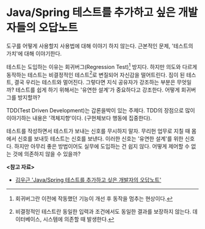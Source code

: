 # Java/Spring 테스트를 추가하고 싶은 개발자들의 오답노트

도구를 어떻게 사용할지 사용법에 대해 이야기 하지 않는다. 근본적인 문제, '테스트의 가치'에 대해 이야기한다.

테스트는 도입하는 이유는 회귀버그(Regression Test)[^1] 방지다. 하지만 의도와 다르게 동작하는 테스트는 비결정적인 테스트[^2]로 변질되어 자신감을 떨어트린다.
짐이 된 테스트, 결국 우리는 테스트와 멀어진다. 그렇다면 지식 공유자가 강조하는 부분은 무엇일까? 테스트를 쉽게 하기 위해서는 '유연한 설계'가 중요하다고 강조한다. 어떻게 회귀버그를 방지할까?

TDD(Test Driven Development)는 갑론을박이 있는 주제다. TDD의 장점으로 많이 이야기하는 내용은 '객체지향'이다. (구현체보다 행동에 집중한다).

테스트를 작성하면서 테스트가 보내는 신호를 무시하지 말자. 무리헌 업무로 지칠 때 몸에서 신호를 보내듯 테스트는 신호를 보낸다. 이러한 신호는 '유연한 설계'를 위한 신호다.
하지만 아무리 좋은 방법이어도 실무에 도입하는 건 쉽지 않다. 어떻게 제어할 수 없는 것에 의존하지 않을 수 있을까?

[^1]: 회귀버그란 이전에 작동했던 기능이 개선 후 동작을 멈추는 현상이다.
[^2]: 비결정적인 테스트란 동일한 입력과 조건에서도 동일한 결과를 보장하지 않는다. 데이터베이스, 시스템에 의존할 때 발생한다.

**<참고 자료>**

- [김우근 'Java/Spring 테스트를 추가하고 싶은 개발자의 오답노트'](https://inf.run/EYKf)
